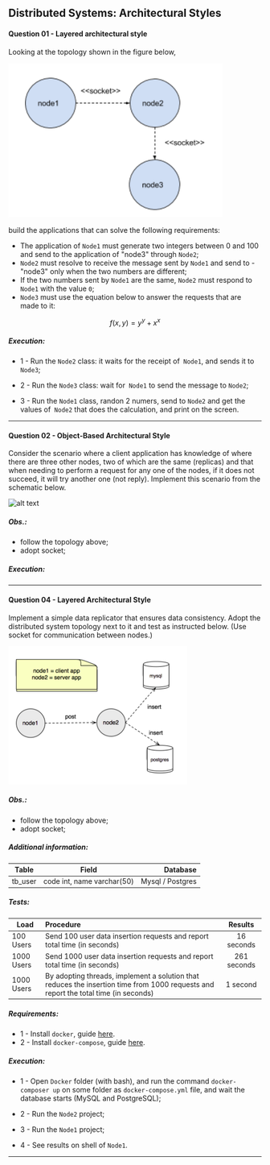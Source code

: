 ## Distributed Systems: Architectural Styles

#### Question 01 - Layered architectural style
Looking at the topology shown in the figure below, 

![alt text](questao_01/img/diagram_01.png "Topology")

build the applications that can solve the following requirements:
- The application of `Node1` must generate two integers between 0 and 100 and send to the application of "node3" through `Node2`;
- `Node2` must resolve to receive the message sent by `Node1` and send to - "node3" only when the two numbers are different;
- If the two numbers sent by `Node1` are the same, `Node2` must respond to `Node1` with the value `0`;
- `Node3` must use the equation below to answer the requests that are made to it:
```math #yourmathlabel
 f(x,y) = y^y + x^x
```

##### Execution: 
- 1 - Run the `Node2` class: it waits for the receipt of` Node1`, and sends it to `Node3`;

- 2 - Run the `Node3` class: wait for` Node1` to send the message to `Node2`;

- 3 - Run the `Node1` class, randon 2 numers, send to `Node2` and get the values of` Node2` that does the calculation, and print on the screen.

___


#### Question 02 - Object-Based Architectural Style
Consider the scenario where a client application has knowledge of where there are three other nodes, two of which are the same (replicas) and that when needing to perform a request for any one of the nodes, if it does not succeed, it will try another one (not reply). Implement this scenario from the schematic below.

![alt text](questao_02/img/schenario_1.png "Schenario")

##### Obs.:
 - follow the topology above;
 - adopt socket;

 ##### Execution: 
 
 ___

#### Question 04 - Layered Architectural Style
Implement a simple data replicator that ensures data consistency. Adopt the distributed system topology next to it and test as instructed below.
(Use socket for communication between nodes.)

![alt text](questao_04/img/schenario.png "Schenario")

##### Obs.:
 - follow the topology above;
 - adopt socket;

##### Additional information:
| Table         | Field                      | Database   |
| ------------- |:--------------------------:| ----------:|
| tb_user       | code int, name varchar(50) | Mysql / Postgres |

##### Tests:
| Load          | Procedure                   | Results   |
| ------------- |:--------------------------| :----------:|
| 100 Users     | Send 100 user data insertion requests and report total time (in seconds) | 16 seconds|
| 1000 Users     | Send 1000 user data insertion requests and report total time (in seconds) | 261 seconds|
| 1000 Users     | By adopting threads, implement a solution that reduces the insertion time from 1000 requests and report the total time (in seconds) | 1 second |

##### Requirements: 
 - 1 - Install `docker`, guide [here](https://docs.docker.com/compose/install/).
 - 2 - Install `docker-compose`, guide [here](https://docs.docker.com/install/).

##### Execution: 
 - 1 - Open `Docker` folder (with bash), and run the command `docker-composer up` on some folder as `docker-compose.yml` file, and wait the database starts (MySQL and PostgreSQL);

- 2 - Run the `Node2` project;

- 3 - Run the `Node1` project;

- 4 - See results on shell of `Node1`.
 ___
